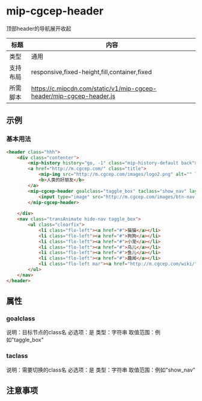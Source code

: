 # mip-cgcep-header

顶部header的导航展开收起

标题|内容
----|----
类型|通用
支持布局|responsive,fixed-height,fill,container,fixed
所需脚本|https://c.mipcdn.com/static/v1/mip-cgcep-header/mip-cgcep-header.js

## 示例

### 基本用法
```html
<header class="hhh">
    <div class="contenter">
        <mip-history history="go, -1" class="mip-history-default back"><mip-img src="http://m.cgcep.com/images/back.png" alt=""  layout="responsive" width="11" height="20"></mip-img></mip-history>
        <a href="http://m.cgcep.com/" class="title">
            <mip-img src="http://m.cgcep.com/images/logo2.png" alt="" layout="responsive" width="63" height="68"></mip-img>
            <b>人类的好朋友</b>
        </a>
        <mip-cgcep-header goalclass="taggle_box" taclass="show_nav" layout="container" class="flo-right">
		    <input type="image" src="http://m.cgcep.com/images/btn-nav.png" />
		</mip-cgcep-header>
        
    </div>
    <nav class="transAnimate hide-nav taggle_box">
        <ul class="clearfix">
            <li class="flo-left"><a href="#">猫猫</a></li>
            <li class="flo-left"><a href="#">狗狗</a></li>
            <li class="flo-left"><a href="#">小宠</a></li>
            <li class="flo-left"><a href="#">鸟儿</a></li>
            <li class="flo-left"><a href="#">鱼儿</a></li>
            <li class="flo-left"><a href="#">趣闻</a></li>
            <li class="flo-left mar"><a href="http://m.cgcep.com/wiki/">护理</a></li>
        </ul>
    </nav>
</header>
```

## 属性

### goalclass

说明：目标节点的class名
必选项：是
类型：字符串
取值范围：例如"taggle_box"

### taclass

说明：需要切换的class名
必选项：是
类型：字符串
取值范围：例如"show_nav"

## 注意事项

